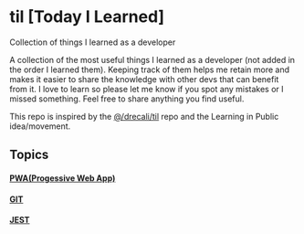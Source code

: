 # til [Today I Learned]
Collection of things I learned as a developer

A collection of the most useful things I learned as a developer (not added in the order I learned them). Keeping track of them helps me retain more and makes it easier to share the knowledge with other devs that can benefit from it. I love to learn so please let me know if you spot any mistakes or I missed something. Feel free to share anything you find useful.

This repo is inspired by the [@/drecali/til](https://github.com/drecali/til) repo and the Learning in Public idea/movement.

## Topics

#### [PWA(Progessive Web App)](https://github.com/abroroo/til/tree/main/PWA)

#### [GIT](https://github.com/abroroo/til/tree/main/git)

#### [JEST](https://github.com/abroroo/til/tree/main/JEST)
